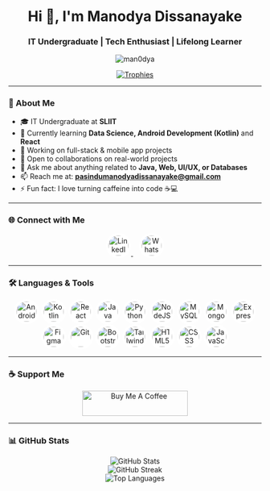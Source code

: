 <h1 align="center">Hi 👋, I'm Manodya Dissanayake</h1>
<h3 align="center">IT Undergraduate | Tech Enthusiast | Lifelong Learner</h3>

<p align="center">
  <img src="https://komarev.com/ghpvc/?username=man0dya&label=Profile%20views&color=0e75b6&style=flat" alt="man0dya" />
</p>

<p align="center">
  <a href="https://github.com/ryo-ma/github-profile-trophy">
    <img src="https://github-profile-trophy.vercel.app/?username=man0dya&theme=onedark" alt="Trophies" />
  </a>
</p>

---

### 🚀 About Me

- 🎓 IT Undergraduate at **SLIIT**
- 🌱 Currently learning **Data Science, Android Development (Kotlin)** and **React**
- 🔭 Working on full-stack & mobile app projects
- 🤝 Open to collaborations on real-world projects
- 💬 Ask me about anything related to **Java, Web, UI/UX, or Databases**
- 📫 Reach me at: **pasindumanodyadissanayake@gmail.com**
- ⚡ Fun fact: I love turning caffeine into code ☕💻

---

### 🌐 Connect with Me

<p align="center">
  <a href="https://linkedin.com/in/manodyadissanayake" target="_blank">
    <img src="https://cdn.jsdelivr.net/npm/simple-icons@v9/icons/linkedin.svg" alt="LinkedIn" width="40" height="40" style="background-color: white; border-radius: 50%; padding: 5px;"/>
  </a>
  &nbsp;&nbsp;
  <a href="https://wa.me/94707505656" target="_blank">
    <img src="https://cdn.jsdelivr.net/npm/simple-icons@v9/icons/whatsapp.svg" alt="WhatsApp" width="40" height="40" style="background-color: white; border-radius: 50%; padding: 5px;"/>
  </a>
</p>

---

### 🛠️ Languages & Tools

<p align="center">
  <img src="https://cdn.jsdelivr.net/gh/devicons/devicon/icons/android/android-original-wordmark.svg" width="40" height="40" style="background-color: white; border-radius: 50%; padding: 5px;" alt="Android"/>
  <img src="https://www.vectorlogo.zone/logos/kotlinlang/kotlinlang-icon.svg" width="40" height="40" style="background-color: white; border-radius: 50%; padding: 5px;" alt="Kotlin"/>
  <img src="https://cdn.jsdelivr.net/gh/devicons/devicon/icons/react/react-original-wordmark.svg" width="40" height="40" style="background-color: white; border-radius: 50%; padding: 5px;" alt="React"/>
  <img src="https://cdn.jsdelivr.net/gh/devicons/devicon/icons/java/java-original.svg" width="40" height="40" style="background-color: white; border-radius: 50%; padding: 5px;" alt="Java"/>
  <img src="https://cdn.jsdelivr.net/gh/devicons/devicon/icons/python/python-original.svg" width="40" height="40" style="background-color: white; border-radius: 50%; padding: 5px;" alt="Python"/>
  <img src="https://cdn.jsdelivr.net/gh/devicons/devicon/icons/nodejs/nodejs-original-wordmark.svg" width="40" height="40" style="background-color: white; border-radius: 50%; padding: 5px;" alt="NodeJS"/>
  <img src="https://cdn.jsdelivr.net/gh/devicons/devicon/icons/mysql/mysql-original-wordmark.svg" width="40" height="40" style="background-color: white; border-radius: 50%; padding: 5px;" alt="MySQL"/>
  <img src="https://cdn.jsdelivr.net/gh/devicons/devicon/icons/mongodb/mongodb-original-wordmark.svg" width="40" height="40" style="background-color: white; border-radius: 50%; padding: 5px;" alt="MongoDB"/>
  <img src="https://cdn.jsdelivr.net/gh/devicons/devicon/icons/express/express-original-wordmark.svg" width="40" height="40" style="background-color: white; border-radius: 50%; padding: 5px;" alt="ExpressJS"/>
  <img src="https://www.vectorlogo.zone/logos/figma/figma-icon.svg" width="40" height="40" style="background-color: white; border-radius: 50%; padding: 5px;" alt="Figma"/>
  <img src="https://www.vectorlogo.zone/logos/git-scm/git-scm-icon.svg" width="40" height="40" style="background-color: white; border-radius: 50%; padding: 5px;" alt="Git"/>
  <img src="https://cdn.jsdelivr.net/gh/devicons/devicon/icons/bootstrap/bootstrap-plain-wordmark.svg" width="40" height="40" style="background-color: white; border-radius: 50%; padding: 5px;" alt="Bootstrap"/>
  <img src="https://www.vectorlogo.zone/logos/tailwindcss/tailwindcss-icon.svg" width="40" height="40" style="background-color: white; border-radius: 50%; padding: 5px;" alt="TailwindCSS"/>
  <img src="https://cdn.jsdelivr.net/gh/devicons/devicon/icons/html5/html5-original-wordmark.svg" width="40" height="40" style="background-color: white; border-radius: 50%; padding: 5px;" alt="HTML5"/>
  <img src="https://cdn.jsdelivr.net/gh/devicons/devicon/icons/css3/css3-original-wordmark.svg" width="40" height="40" style="background-color: white; border-radius: 50%; padding: 5px;" alt="CSS3"/>
  <img src="https://cdn.jsdelivr.net/gh/devicons/devicon/icons/javascript/javascript-original.svg" width="40" height="40" style="background-color: white; border-radius: 50%; padding: 5px;" alt="JavaScript"/>
</p>

---

### ☕ Support Me

<p align="center">
  <a href="https://www.buymeacoffee.com/manodyadissanayake">
    <img src="https://cdn.buymeacoffee.com/buttons/v2/default-yellow.png" height="50" width="210" alt="Buy Me A Coffee"/>
  </a>
</p>

---

### 📊 GitHub Stats

<p align="center">
  <img src="https://github-readme-stats.vercel.app/api?username=man0dya&show_icons=true&theme=radical" alt="GitHub Stats" />
  <br/>
  <img src="https://github-readme-streak-stats.herokuapp.com/?user=man0dya&theme=radical" alt="GitHub Streak" />
  <br/>
  <img src="https://github-readme-stats.vercel.app/api/top-langs?username=man0dya&layout=compact&theme=radical" alt="Top Languages" />
</p>
